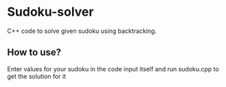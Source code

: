 # Sudoku-solver
C++ code to solve given sudoku using backtracking.

## How to use?
Enter values for your sudoku in the code input itself and run sudoku.cpp to get the solution for it
